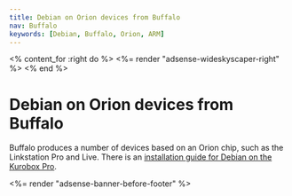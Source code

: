 ```yaml
---
title: Debian on Orion devices from Buffalo
nav: Buffalo
keywords: [Debian, Buffalo, Orion, ARM]
---
```


<% content_for :right do %>
<%= render "adsense-wideskyscaper-right" %>
<% end %>

<h1>Debian on Orion devices from Buffalo</h1>

Buffalo produces a number of devices based on an Orion chip, such as the
Linkstation Pro and Live.  There is an <a href = "kuroboxpro">installation
guide for Debian on the Kurobox Pro</a>.

<div class="bbf">
<%= render "adsense-banner-before-footer" %>
</div>

